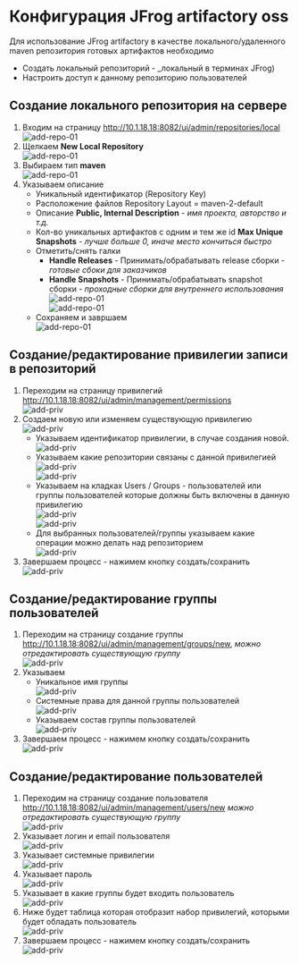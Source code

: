Конфигурация JFrog artifactory oss
===================================

Для использование JFrog artifactory в качестве локального/удаленного maven репозитория готовых артифактов необходимо 

* Создать локальный репозиторий - _локальный в терминах JFrog)
* Настроить доступ к данному репозиторию пользователей

Создание локального репозитория на сервере
------------------------------------------

1. Входим на страницу http://10.1.18.18:8082/ui/admin/repositories/local <br>
![add-repo-01](img/add-repo-01.png)
2. Щелкаем **New Local Repository** <br> ![add-repo-01](img/add-repo-02.png)
3. Выбираем тип **maven**  <br> ![add-repo-01](img/add-repo-03.png)
4. Указываем описание <br> 
   * Уникальный идентификатор (Repository Key)
   * Расположение файлов Repository Layout = maven-2-default
   * Описание **Public, Internal Description** - _имя проекта, авторство и т.д._
   * Кол-во уникальных артифактов с одним и тем же id **Max Unique Snapshots** - _лучше больше 0, иначе место кончиться быстро_
   * Отметить/снять галки
     * **Handle Releases** - Принимать/обрабатывать release сборки - _готовые сбоки для заказчиков_
     * **Handle Snapshots** - Принимать/обрабатывать snapshot сборки - _проходные сборки для внутреннего использования_
   <br> ![add-repo-01](img/add-repo-04.png)
   <br> ![add-repo-01](img/add-repo-05.png)
   * Сохраняем и завршаем <br> ![add-repo-01](img/add-repo-06.png)

Создание/редактирование привилегии записи в репозиторий
-------------------------------------------------

1. Переходим на страницу привилегий http://10.1.18.18:8082/ui/admin/management/permissions <br> ![add-priv](img/add-priv-01.png)
2. Создаем новую или изменяем существующую привилегию <br> ![add-priv](img/add-priv-02.png)
   * Указываем идентификатор привилегии, в случае создания новой. <br> ![add-priv](img/add-priv-03.png)
   * Указываем какие репозитории связаны с данной привилегией 
      <br> ![add-priv](img/add-priv-04.png)
      <br> ![add-priv](img/add-priv-05.png)
   * Указываем на кладках Users / Groups - пользователей или группы пользователей которые должны быть включены в данную привилегию
      <br> ![add-priv](img/add-priv-06.png)
      <br> ![add-priv](img/add-priv-07.png)
   * Для выбранных пользователей/группы указываем какие операции можно делать над репозиторием
      <br> ![add-priv](img/add-priv-08.png)
3. Завершаем процесс - нажимем кнопку создать/сохранить
   <br> ![add-priv](img/add-priv-09.png)

Создание/редактирование группы пользователей
---------------------------------------------

1. Переходим на страницу создание группы http://10.1.18.18:8082/ui/admin/management/groups/new,
   _можно отредактировать существующую группу_ <br> ![add-priv](img/add-grp-01.png)
2. Указываем
   * Уникальное имя группы <br> ![add-priv](img/add-grp-02.png)
   * Системные права для данной группы пользователей <br> ![add-priv](img/add-grp-03.png)
   * Указываем состав группы пользователей <br> ![add-priv](img/add-grp-04.png)
3. Завершаем процесс - нажимем кнопку создать/сохранить <br> ![add-priv](img/add-grp-05.png)

Создание/редактирование пользователей
-------------------------------------

1. Переходим на страницу создание пользователя http://10.1.18.18:8082/ui/admin/management/users/new _можно отредактировать существующую группу_ <br> ![add-priv](img/add-usr-01.png)
2. Указывает логин и email пользователя <br> ![add-priv](img/add-usr-02.png)
3. Указывает системные привилегии <br> ![add-priv](img/add-usr-03.png)
4. Указывает пароль <br> ![add-priv](img/add-usr-04.png)
5. Указывает в какие группы будет входить пользователь <br> ![add-priv](img/add-usr-05.png)
6. Ниже будет таблица которая отобразит набор привилегий, которыми будет обладать пользователь <br> ![add-priv](img/add-usr-051.png)
7. Завершаем процесс - нажимем кнопку создать/сохранить <br> ![add-priv](img/add-usr-06.png)